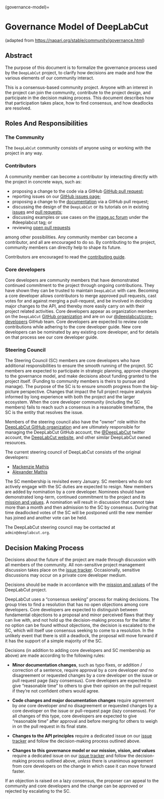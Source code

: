 (governance-model)=
# Governance Model of DeepLabCut
(adapted from https://napari.org/stable/community/governance.html)

## Abstract

The purpose of this document is to formalize the governance process used by the
`DeepLabCut` project, to clarify how decisions are made and how the various
elements of our community interact.

This is a consensus-based community project. Anyone with an interest in the
project can join the community, contribute to the project design, and
participate in the decision making process. This document describes how that
participation takes place, how to find consensus, and how deadlocks are
resolved.

## Roles And Responsibilities

### The Community

The `DeepLabCut` community consists of anyone using or working with the project
in any way.

### Contributors

A community member can become a contributor by interacting directly with the
project in concrete ways, such as:

- proposing a change to the code via a GitHub
  [GitHub pull request](https://github.com/DeepLabCut/DeepLabCut/pulls);
- reporting issues on our
  [GitHub issues page](https://github.com/DeepLabCut/DeepLabCut/issues);
- proposing a change to the [documentation](https://deeplabcut.github.io/DeepLabCut/README.html) via a
  GitHub pull request;
- discussing the design of the `DeepLabCut` or its tutorials on in existing
  [issues](https://github.com/DeepLabCut/DeepLabCut/issues) and
  [pull requests](https://github.com/DeepLabCut/DeepLabCut/pulls);
- discussing examples or use cases on the
  [image.sc forum](https://forum.image.sc/tags/DeepLabCut) under the #deeplabcut tag; or
- reviewing [open pull requests](https://github.com/DeepLabCut/DeepLabCut/pulls)

among other possibilities. Any community member can become a contributor, and
all are encouraged to do so. By contributing to the project, community members
can directly help to shape its future.

Contributors are encouraged to read the [contributing guide](https://github.com/DeepLabCut/DeepLabCut/blob/main/CONTRIBUTING.md).

### Core developers

Core developers are community members that have demonstrated continued
commitment to the project through ongoing contributions. They
have shown they can be trusted to maintain `DeepLabCut` with care. Becoming a
core developer allows contributors to merge approved pull requests, cast votes
for and against merging a pull-request, and be involved in deciding major
changes to the API, and thereby more easily carry on with their project related
activities. Core developers appear as organization members on the `DeepLabCut`
[GitHub organization](https://github.com/orgs/DeepLabCut/people) and are on our
[@deeplabcut/core-developers](https://github.com/orgs/DeepLabCut/teams/core-developers) GitHub team. Core
developers are expected to review code contributions while adhering to the
core developer guide. New core developers can be nominated by any existing core developer,
and for details on that process see our core developer guide.

### Steering Council

The Steering Council (SC) members are core developers who have additional
responsibilities to ensure the smooth running of the project. SC members are
expected to participate in strategic planning, approve changes to the
governance model, and make decisions about funding granted to the project
itself. (Funding to community members is theirs to pursue and manage). The
purpose of the SC is to ensure smooth progress from the big-picture
perspective. Changes that impact the full project require analysis informed by
long experience with both the project and the larger ecosystem. When the core
developer community (including the SC members) fails to reach such a consensus
in a reasonable timeframe, the SC is the entity that resolves the issue.

Members of the steering council also have the "owner" role within the [DeepLabCut GitHub organization](https://github.com/DeepLabCut/)
and are ultimately responsible for managing the DeepLabCut GitHub account, the [@DeepLabCut](https://twitter.com/DeepLabCut)
twitter account, the [DeepLabCut website](http://www.DeepLabCut.org), and other similar DeepLabCut owned resources.

The current steering council of DeepLabCut consists of the original developers:

- [Mackenzie Mathis](https://github.com/mmathislab)
- [Alexander Mathis](https://github.com/alexemg)

The SC membership is revisited every January. SC members who do
not actively engage with the SC duties are expected to resign. New members are
added by nomination by a core developer. Nominees should have demonstrated
long-term, continued commitment to the project and its [mission and values](mission-and-values). A
nomination will result in discussion that cannot take more than a month and
then admission to the SC by consensus. During that time deadlocked votes of the SC will
be postponed until the new member has joined and another vote can be held.

The DeepLabCut steering council may be contacted at `admin@deeplabcut.org`.

## Decision Making Process

Decisions about the future of the project are made through discussion with all
members of the community. All non-sensitive project management discussion takes
place on the [issue tracker](https://github.com/deeplabcut/deeplabcut/issues). Occasionally,
sensitive discussions may occur on a private core developer medium.

Decisions should be made in accordance with the [mission and values](mission-and-values)
of the DeepLabCut project.

DeepLabCut uses a “consensus seeking” process for making decisions. The group
tries to find a resolution that has no open objections among core developers.
Core developers are expected to distinguish between fundamental objections to a
proposal and minor perceived flaws that they can live with, and not hold up the
decision-making process for the latter.  If no option can be found without
objections, the decision is escalated to the SC, which will itself use
consensus seeking to come to a resolution. In the unlikely event that there is
still a deadlock, the proposal will move forward if it has the support of a
simple majority of the SC.

Decisions (in addition to adding core developers and SC membership as above)
are made according to the following rules:

- **Minor documentation changes**, such as typo fixes, or addition / correction of a
  sentence, require approval by a core developer *and* no disagreement or requested
  changes by a core developer on the issue or pull request page (lazy
  consensus). Core developers are expected to give “reasonable time” to others
  to give their opinion on the pull request if they’re not confident others
  would agree.

- **Code changes and major documentation changes** require agreement by *one*
  core developer *and* no disagreement or requested changes by a core developer
  on the issue or pull-request page (lazy consensus). For all changes of this type,
  core developers are expected to give “reasonable time” after approval and before
  merging for others to weigh in on the pull request in its final state.

- **Changes to the API principles** require a dedicated issue on our
  [issue tracker](https://github.com/DeepLabCut/DeepLabCut/issues) and follow the
  decision-making process outlined above.

- **Changes to this governance model or our mission, vision, and values**
  require a  dedicated issue on our [issue tracker](https://github.com/DeepLabCut/DeepLabCut/issues)
  and follow the decision-making process outlined above,
  *unless* there is unanimous agreement from core developers on the change in
  which case it can move forward faster.

If an objection is raised on a lazy consensus, the proposer can appeal to the
community and core developers and the change can be approved or rejected by
escalating to the SC.
